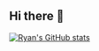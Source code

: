 ## Hi there 👋

[![Ryan's GitHub stats](https://github-readme-stats.vercel.app/api?username=ryanchua00)](https://github.com/anuraghazra/github-readme-stats)

<!--
**ryanchua00/ryanchua00** is a ✨ _special_ ✨ repository because its `README.md` (this file) appears on your GitHub profile.

Here are some ideas to get you started:

- 🔭 I’m currently working on ...
- 🌱 I’m currently learning ...
- 👯 I’m looking to collaborate on ...
- 🤔 I’m looking for help with ...
- 💬 Ask me about ...
- 📫 How to reach me: ...
- 😄 Pronouns: ...
- ⚡ Fun fact: ...
-->
